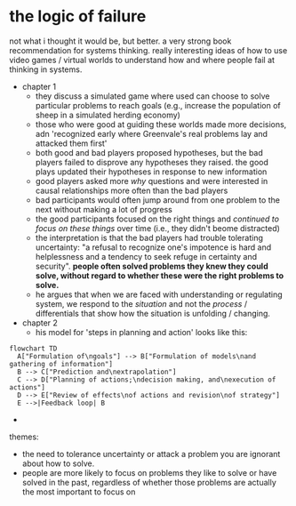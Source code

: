 # the logic of failure

not what i thought it would be, but better. a very strong book recommendation for systems thinking. really interesting ideas of how to use video games / virtual worlds to understand how and where people fail at thinking in systems.

- chapter 1
  - they discuss a simulated game where used can choose to solve particular problems to reach goals (e.g., increase the population of sheep in a simulated herding economy)
  - those who were good at guiding these worlds made more decisions, adn 'recognized early where Greenvale's real problems lay and attacked them first'
  - both good and bad players proposed hypotheses, but the bad players failed to disprove any hypotheses they raised. the good plays updated their hypotheses in response to new information
  - good players asked more _why_ questions and were interested in causal relationships more often than the bad players
  - bad participants would often jump around from one problem to the next without making a lot of progress
  - the good participants focused on the right things and _continued to focus on these things_ over time (i.e., they didn't beome distracted)
  - the interpretation is that the bad players had trouble tolerating uncertainty: "a refusal to recognize one's impotence is hard and helplessness and a tendency to seek refuge in certainty and security". **people often solved problems they knew they could solve, without regard to whether these were the right problems to solve.**
  - he argues that when we are faced with understanding or regulating system, we respond to the _situation_ and not the _process_ / differentials that show how the situation is unfolding / changing. 
- chapter 2
  - his model for 'steps in planning and action' looks like this:
```mermaid
flowchart TD
  A["Formulation of\ngoals"] --> B["Formulation of models\nand gathering of information"]
  B --> C["Prediction and\nextrapolation"]
  C --> D["Planning of actions;\ndecision making, and\nexecution of actions"]
  D --> E["Review of effects\nof actions and revision\nof strategy"]
  E -->|Feedback loop| B
```
  - 


themes:

- the need to tolerance uncertainty or attack a problem you are ignorant about how to solve.
- people are more likely to focus on problems they like to solve or have solved in the past, regardless of whether those problems are actually the most important to focus on